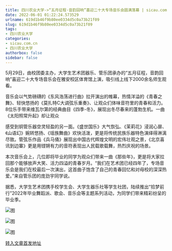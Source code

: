 ```yaml
---
title: 四川农业大学->“五月征程·音韵回响”喜迎二十大专场音乐会圆满落幕 | sicau.com.cn
date: 2022-06-01 01:22:24.573529
urlname: 619d1b46f9b80ee0334d5c0a73b21f09
slug: 619d1b46f9b80ee0334d5c0a73b21f09
tags: 
- 四川农业大学
categories:
- sicau.com.cn
- 四川农业大学
authorbox: false
sidebar: false
---
```

5月29日，由校团委主办，大学生艺术团器乐、管乐团承办的“五月征程，音韵回响”喜迎二十大专场音乐会在雅安校区体育馆上演，吸引线上线下2000余名师生观看。

音乐会以气势磅礴的《东风浩荡进行曲》拉开演出的帷幕，热情洋溢的《青春之舞》、轻快悠扬的《莫扎特C大调弦乐重奏》、让观众们体味音符里的青春和活力。8位乐手带来维瓦尔第的经典曲目《四季-冬》，展现出冬尽春来的蓬勃生机。一曲《太阳照常升起》却让观众
<!--more-->
感受到铜管乐器空灵轻盈的另一面。《盛世国乐》大气恢弘、《茉莉花》浸润心扉、《山语幻》婉转悠扬、《瑶族舞曲》欢快活泼，更是将传统民族乐器特色演绎得淋漓尽致。管弦乐作品《兵马俑》展现出中国古代辉煌文明的宏伟壮观之景，《北京喜讯到边寨》更是用铿锵有力的音符表现出人民载歌载舞，热烈庆祝的场景。

本次音乐会上，几位即将毕业的同学为观众们带来一曲《那些年》，更是将大家拉回那个能够放声大笑、活力四溢的青春岁月。“我们在艺术团已经四年了，专场音乐会是我们在校最后一次演出，这首曲子饱含了自己的青春回忆和对母校的深深热爱。”来自管乐团的庞劲宇同学说。

据悉，大学生艺术团携手校学生会、大学生器乐社等学生社团，陆续推出“拾梦前行”2022年毕业舞蹈派、歌会、音乐会等主题系列活动，为同学们带来精彩纷呈的毕业季。

![图](https://news.sicau.edu.cn/__local/F/89/47/2000E0ADCB96B0661A4924FC4BD_AC3EC53F_15027.jpg)

![图](https://news.sicau.edu.cn/__local/C/97/7E/67EBEE8EEE8B9FA75CF68B7FFDB_C3265B86_1AC51.jpg)

![图](https://news.sicau.edu.cn/__local/1/F6/1F/D4C30C3A34833580818BA6B1E7F_A372F2FD_17D2B.jpg)

[转入文章首发地址](https://news.sicau.edu.cn/info/1078/68069.htm)